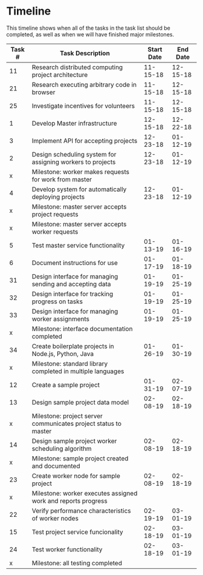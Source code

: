 # Timeline
This timeline shows when all of the tasks in the task list should be completed, as well as when we will have finished major milestones.

| Task # | Task Description | Start Date | End Date |
| ------ | ---------------- | -------- | -------- |
| 11 | Research distributed computing project architecture | 11-15-18 | 12-15-18 |
| 21 | Research executing arbitrary code in browser | 11-15-18 | 12-15-18 |
| 25 | Investigate incentives for volunteers | 11-15-18 | 12-15-18 |
| 1 | Develop Master infrastructure | 12-15-18 |  12-22-18 |
| 3 | Implement API for accepting projects | 12-23-18 | 01-12-19 |
| 2 | Design scheduling system for assigning workers to projects | 12-23-18 | 01-12-19 |
| x | Milestone: worker makes requests for work from master |||
| 4 | Develop system for automatically deploying projects | 12-23-18 | 01-12-19 |
| x | Milestone: master server accepts project requests |||
| x | Milestone: master server accepts worker requests |||
| 5 | Test master service functionality | 01-13-19 | 01-16-19 |
| 6 | Document instructions for use | 01-17-19 | 01-18-19 |
| 31 | Design interface for managing sending and accepting data | 01-19-19 | 01-25-19 |
| 32 | Design interface for tracking progress on tasks | 01-19-19 | 01-25-19 |
| 33 | Design interface for managing worker assignments | 01-19-19 | 01-25-19 |
| x | Milestone: interface documentation completed |||
| 34 | Create boilerplate projects in Node.js, Python, Java | 01-26-19 | 01-30-19 |
| x | Milestone: standard library completed in multiple languages |||
| 12 | Create a sample project | 01-31-19 | 02-07-19 |
| 13 | Design sample project data model | 02-08-19 | 02-18-19 |
| x | Milestone: project server communicates project status to master |||
| 14 | Design sample project worker scheduling algorithm | 02-08-19 | 02-18-19 |
| x | Milestone: sample project created and documented |||
| 23 | Create worker node for sample project | 02-08-19 | 02-18-19 |
| x | Milestone: worker executes assigned work and reports progress |||
| 22 | Verify performance characteristics of worker nodes | 02-19-19 | 03-01-19 |
| 15 | Test project service funcionality | 02-18-19 | 03-01-19 |
| 24 | Test worker functionality | 02-18-19 | 03-01-19 |
| x | Milestone: all testing completed |||
